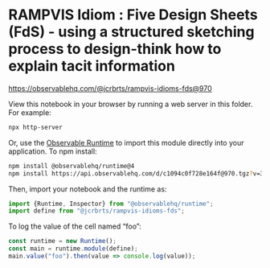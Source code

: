 # RAMPVIS Idiom : Five Design Sheets (FdS) - using a structured sketching process to design-think how to explain tacit information

https://observablehq.com/@jcrbrts/rampvis-idioms-fds@970

View this notebook in your browser by running a web server in this folder. For
example:

~~~sh
npx http-server
~~~

Or, use the [Observable Runtime](https://github.com/observablehq/runtime) to
import this module directly into your application. To npm install:

~~~sh
npm install @observablehq/runtime@4
npm install https://api.observablehq.com/d/c1094c0f728e164f@970.tgz?v=3
~~~

Then, import your notebook and the runtime as:

~~~js
import {Runtime, Inspector} from "@observablehq/runtime";
import define from "@jcrbrts/rampvis-idioms-fds";
~~~

To log the value of the cell named “foo”:

~~~js
const runtime = new Runtime();
const main = runtime.module(define);
main.value("foo").then(value => console.log(value));
~~~
